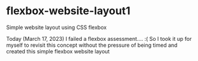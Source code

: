 # flexbox-website-layout1
Simple website layout using CSS flexbox

Today (March 17, 2023) I failed a flexbox assessment.... :( 
So I took it up for myself to revisit this concept without the pressure of being timed and created this simple flexbox website layout
